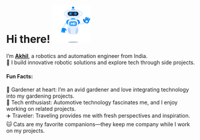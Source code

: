 # Hi there!  <img src="Assets/hi-robot.gif"  alt="Robot Waving" width="100" height="100">

<!-- **akhi1-s/akhi1-s** is a ✨ _special_ ✨ repository because its `README.md` (this file) appears on your GitHub profile. -->

I’m  [**Akhil**](https://akhi1-s.github.io/akhi1-s-akhil.github.io/), a robotics and automation engineer from India.  
🔧 I build innovative robotic solutions and explore tech through side projects.

#### Fun Facts:
🌿 Gardener at heart: I’m an avid gardener and love integrating technology into my gardening projects.  
🚗 Tech enthusiast: Automotive technology fascinates me, and I enjoy working on related projects.  
✈️ Traveler: Traveling provides me with fresh perspectives and inspiration.  
🐱 Cats are my favorite companions—they keep me company while I work on my projects.

